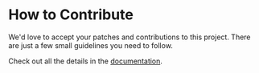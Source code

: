 # How to Contribute

We'd love to accept your patches and contributions to this project. There are
just a few small guidelines you need to follow.

Check out all the details in the [documentation](docs/contribute/index.md).
